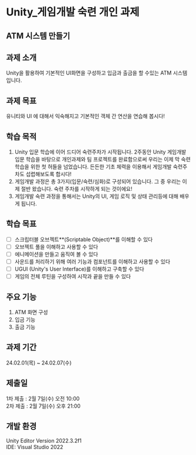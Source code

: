 # Unity_게임개발 숙련 개인 과제

## ATM 시스템 만들기

## 과제 소개
Unity을 활용하여 기본적인 UI화면을 구성하고 입금과 출금을 할 수있는 ATM 시스템입니다.

## 과제 목표
유니티와 UI 에 대해서 익숙해지고 기본적인 객체 간 연산을 연습해 봅시다!

## 학습 목적
1. Unity 입문 학습에 이어 드디어 숙련주차가 시작됩니다. 2주동안 Unity 게임개발 입문 학습을 바탕으로 개인과제와 팀 프로젝트를 완료함으로써 우리는 이제 막 숙련 학습을 위한 첫 허들을 넘었습니다. 든든한 기초 체력을 이용해서 게임개발 숙련주차도 섭렵해보도록 합시다!
2. 게임개발 과정은 총 3가지(입문/숙련/심화)로 구성되어 있습니다. 그 중 우리는 이제 절반 왔습니다. 숙련 주차를 시작하게 되는 것이에요!
3. 게임개발 숙련 과정을 통해서는 Unity의 UI, 게임 로직 및 상태 관리등에 대해 배우게 됩니다.

## 학습 목표
- [ ]  스크립터블 오브젝트**(Scriptable Object)**를 이해할 수 있다
- [ ]  오브젝트 풀을 이해하고 사용할 수 있다
- [ ]  에니메이션을 만들고 움직여 볼 수 있다
- [ ]  사운드를 처리하기 위해 여러 기능과 컴포넌트를 이해하고 사용할 수 있다
- [ ]  UGUI (Unity's User Interface)를 이해하고 구축할 수 있다
- [ ]  게임의 전체 루틴을 구성하여 시작과 끝을 만들 수 있다

## 주요 기능
1. ATM 화면 구성
2. 입금 기능
3. 출금 기능

## 과제 기간
24.02.01(목) ~ 24.02.07(수)

## 제출일 
1차 제출 : 2월 7일(수) 오전 10:00   
2차 제출 : 2월 7일(수) 오후 21:00

## 개발 환경
Unity Editor Version 2022.3.2f1   
IDE: Visual Studio 2022
